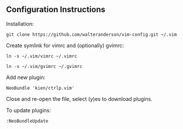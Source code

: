 ## Configuration Instructions

Installation:

    git clone https://github.com/walteranderson/vim-config.git ~/.vim 


Create symlink for vimrc and (optionally) gvimrc:

    ln -s ~/.vim/vimrc ~/.vimrc

    ln -s ~/.vim/gvimrc ~/.gvimrc

Add new plugin:

    NeoBundle 'kien/ctrlp.vim'

Close and re-open the file, select (y)es to download plugins.


To update plugins:

    :NeoBundleUpdate
